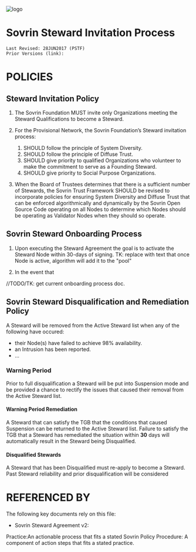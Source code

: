 ![logo](/sovrin-controlled-docs/images/banner.png)
# Sovrin Steward Invitation Process
```
Last Revised: 28JUN2017 (PSTF)
Prior Versions (link):

```


# POLICIES

## Steward Invitation Policy

1. The Sovrin Foundation MUST invite only Organizations meeting the Steward Qualifications to become a Steward.
2. For the Provisional Network, the Sovrin Foundation’s Steward invitation process:
   1. SHOULD follow the principle of System Diversity.
   2. SHOULD follow the principle of Diffuse Trust.
   3. SHOULD give priority to qualified Organizations who volunteer to make the
commitment to serve as a Founding Steward.
   4. SHOULD give priority to Social Purpose Organizations.

3. When the Board of Trustees determines that there is a sufficient number of Stewards, the Sovrin Trust Framework SHOULD be revised to incorporate policies for ensuring System Diversity and Diffuse Trust that can be enforced algorithmically and dynamically by the Sovrin Open Source Code operating on all Nodes to determine which Nodes should be operating as Validator Nodes when they should so operate.

## Sovrin Steward Onboarding Process

1. Upon executing the Steward Agreement the goal is to activate the Steward Node within 30-days of signing. TK: replace with text that once Node is active, algorithm will add it to the "pool"

2. In the event that 


//TODO/TK: get current onboarding process doc.



## Sovrin Steward Disqualification and Remediation Policy

A Steward will be removed from the Active Steward list when any of the following have occured:

* their Node(s) have failed to achieve 98% availability.
* an Intrusion has been reported.
* ...



### Warning Period

Prior to full disqualification a Steward will be put into Suspension mode and be provided a chance to rectify the issues that caused their removal from the Active Steward list. 

#### Warning Period Remediation

A Steward that can satisfy the TGB that the conditions that caused Suspension can be returned to the Active Steward list. Failure to satisfy the TGB that a Steward has remediated the situation within __30__ days will automatically result in the Steward being Disqualified.

#### Disqualified Stewards

A Steward that has been Disqualified must re-apply to become a Steward. Past Steward reliability and prior disqualification will be considered



# REFERENCED BY

The following key documents rely on this file:

* Sovrin Steward Agreement v2:


Practice:An actionable process that fits a stated Sovrin Policy
Procedure: A component of action steps that fits a stated practice.